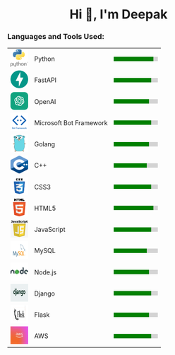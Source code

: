 <html>
  <body>
    <h1 align="center">Hi 👋, I'm Deepak</h1>
    <h3 align="left">Languages and Tools Used:</h3>
    <table>
      <tr>
        <td><a href="https://www.python.org" target="_blank"> <img src="python.jfif" alt="python" width="40" height="40"/> </a></td>
        <td>Python</td>
        <td>
          <div style="width: 100px; background-color: lightgray;">
            <div style="width: 90%; background-color: green; height: 10px;"></div>
          </div>
        </td>
      </tr>
      <tr>
        <td><a href="https://www.fastapi.tiangolo.com/" target="_blank"> <img src="FastAPI.png" alt="fastapi" width="40" height="40"/> </a></td>
        <td>FastAPI</td>
        <td>
          <div style="width: 100px; background-color: lightgray;">
            <div style="width: 85%; background-color: green; height: 10px;"></div>
          </div>
        </td>
      </tr>
     <tr>
        <td><a href="https://openai.com/" target="_blank"> <img src="chatgpt-icon.png" alt="openai" width="40" height="40"/> </a></td>
        <td>OpenAI</td>
        <td>
          <div style="width: 100px; background-color: lightgray;">
            <div style="width: 80%; background-color: green; height: 10px;"></div>
          </div>
        </td>
      </tr>
      <tr>
        <td><a href="https://learn.microsoft.com/en-us/azure/bot-service/" target="_blank"> <img src="botFramework.png" alt="botframework" width="40" height="40"/> </a></td>
        <td>Microsoft Bot Framework</td>
        <td>
          <div style="width: 100px; background-color: lightgray;">
            <div style="width: 85%; background-color: green; height: 10px;"></div>
          </div>
        </td>
      </tr>
      <tr>
        <td><a href="https://golang.org/" target="_blank"> <img src="Go.png" alt="golang" width="40" height="40"/> </a></td>
        <td>Golang</td>
        <td>
          <div style="width: 100px; background-color: lightgray;">
            <div style="width: 80%; background-color: green; height: 10px;"></div>
          </div>
        </td>
      </tr>
      <tr>
        <td><a href="https://www.w3schools.com/cpp/" target="_blank"> <img src="cpp.png" alt="cplusplus" width="40" height="40"/> </a></td>
        <td>C++</td>
        <td>
          <div style="width: 100px; background-color: lightgray;">
            <div style="width: 75%; background-color: green; height: 10px;"></div>
          </div>
        </td>
      </tr>
      <tr>
        <td><a href="https://www.w3schools.com/css/" target="_blank"> <img src="css3.png" alt="css3" width="40" height="40"/> </a></td>
        <td>CSS3</td>
        <td>
          <div style="width: 100px; background-color: lightgray;">
            <div style="width: 85%; background-color: green; height: 10px;"></div>
          </div>
        </td>
      </tr>
      <tr>
        <td><a href="https://www.w3.org/html/" target="_blank"> <img src="html.png" alt="html5" width="40" height="40"/> </a></td>
        <td>HTML5</td>
        <td>
          <div style="width: 100px; background-color: lightgray;">
            <div style="width: 90%; background-color: green; height: 10px;"></div>
          </div>
        </td>
      </tr>
      <tr>
        <td><a href="https://developer.mozilla.org/en-US/docs/Web/JavaScript" target="_blank"> <img src="javascript.png" alt="javascript" width="40" height="40"/> </a></td>
        <td>JavaScript</td>
        <td>
          <div style="width: 100px; background-color: lightgray;">
            <div style="width: 85%; background-color: green; height: 10px;"></div>
          </div>
        </td>
      </tr>
      <tr>
        <td><a href="https://www.mysql.com/" target="_blank"> <img src="mysql.png" alt="mysql" width="40" height="40"/> </a></td>
        <td>MySQL</td>
        <td>
          <div style="width: 100px; background-color: lightgray;">
            <div style="width: 75%; background-color: green; height: 10px;"></div>
          </div>
        </td>
      </tr>
      <tr>
        <td><a href="https://nodejs.org" target="_blank"> <img src="nodejs.png" alt="nodejs" width="40" height="40"/> </a></td>
        <td>Node.js</td>
        <td>
          <div style="width: 100px; background-color: lightgray;">
            <div style="width: 80%; background-color: green; height: 10px;"></div>
          </div>
        </td>
      </tr>
      <tr>
        <td><a href="https://www.djangoproject.com/" target="_blank"> <img src="django.png" alt="django" width="40" height="40"/> </a></td>
        <td>Django</td>
        <td>
          <div style="width: 100px; background-color: lightgray;">
            <div style="width: 85%; background-color: green; height: 10px;"></div>
          </div>
        </td>
      </tr>
      <tr>
        <td><a href="https://flask.palletsprojects.com" target="_blank"> <img src="flask.png" alt="flask" width="40" height="40"/> </a></td>
        <td>Flask</td>
        <td>
          <div style="width: 100px; background-color: lightgray;">
            <div style="width: 80%; background-color: green; height: 10px;"></div>
          </div>
        </td>
      </tr>
      <tr>
        <td><a href="https://aws.amazon.com/" target="_blank"> <img src="aws.jpeg" alt="aws" width="40" height="40"/> </a></td>
        <td>AWS</td>
        <td>
          <div style="width: 100px; background-color: lightgray;">
            <div style="width: 85%; background-color: green; height: 10px;"></div>
          </div>
        </td>
      </tr>
    </table>
  </body>
</html>
